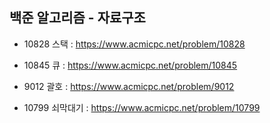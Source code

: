 ## 백준 알고리즘 - 자료구조

- 10828 스택 : https://www.acmicpc.net/problem/10828

- 10845 큐 : https://www.acmicpc.net/problem/10845
- 9012 괄호 : https://www.acmicpc.net/problem/9012
- 10799 쇠막대기 : https://www.acmicpc.net/problem/10799
